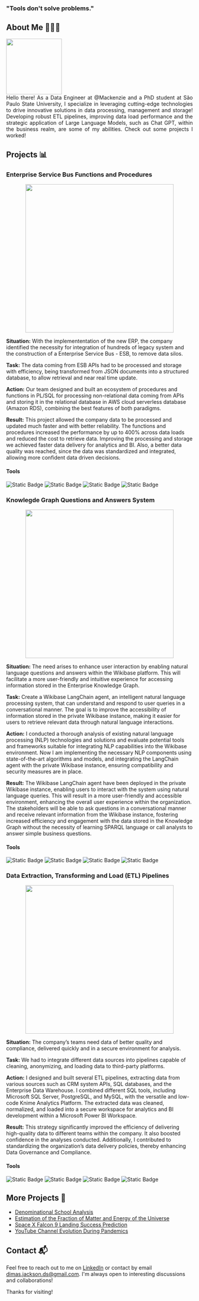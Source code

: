 ### "Tools don't solve problems."

## About Me 🧔🏻‍♂️
<img src="https://github.com/dimasjackson/dimasjackson.github.io/assets/114688989/e0d362d5-8bb9-49ba-8f0d-f5cb0e0d94f5" width="150" />

<div style="text-align: justify"> 
Hello there! As a Data Engineer at @Mackenzie and a PhD student at São Paulo State University, I specialize in leveraging cutting-edge technologies to drive innovative solutions in data processing, management and storage! Developing robust ETL pipelines, improving data load performance and the strategic application of Large Language Models, such as Chat GPT, within the business realm, are some of my abilities. Check out some projects I worked!
</div>

## Projects 📊

### Enterprise Service Bus Functions and Procedures
<center>
<img src="https://github.com/dimasjackson/dimasjackson.github.io/assets/114688989/ff4d16c9-f077-4f90-a31b-f7171ed47bbf" width="400" /> 
</center>

**Situation:** With the implemententation of the new ERP, the company identified the necessity for integration of hundreds of legacy system and the construction of a Enterprise Service Bus - ESB, to remove data silos. 

**Task:** The data coming from ESB APIs had to be processed and storage with efficiency, being transformed from JSON documents into a structured database, to allow retrieval and  near real time update.

**Action:** Our team designed and built an ecosystem of procedures and functions in PL/SQL for processing non-relational data coming from APIs and storing it in the relational database in AWS cloud serverless database (Amazon RDS), combining the best features of both paradigms.

**Result:** This project allowed the company data to be processed and updated much faster and with better reliability. The functions and procedures increased the performance by up to 400% across data loads and reduced the cost to retrieve data. Improving the processing and storage we achieved faster data delivery for analytics and BI. Also, a better data quality was reached, since the data was standardized and integrated, allowing more confident data driven decisions. 

#### Tools
![Static Badge](https://img.shields.io/badge/Postgres-SQL-green)
![Static Badge](https://img.shields.io/badge/SQL%20Server-SQL-green)
![Static Badge](https://img.shields.io/badge/AWS-Cloud-green)
![Static Badge](https://img.shields.io/badge/PgSQL-PL-green)

### Knowlegde Graph Questions and Answers System 
<center>
<img src="https://github.com/dimasjackson/dimasjackson.github.io/assets/114688989/044daa6e-17dc-4679-b997-3581998febf1" width="400" />
</center>

**Situation:**  The need arises to enhance user interaction by enabling natural language questions and answers within the Wikibase platform. This will facilitate a more user-friendly and intuitive experience for accessing information stored in the Enterprise Knowledge Graph.

**Task:** Create a Wikibase LangChain agent, an intelligent natural language processing system, that can understand and respond to user queries in a conversational manner. The goal is to improve the accessibility of information stored in the private Wikibase instance, making it easier for users to retrieve relevant data through natural language interactions.

**Action:** I conducted a thorough analysis of existing natural language processing (NLP) technologies and solutions and evaluate potential tools and frameworks suitable for integrating NLP capabilities into the Wikibase environment. Now I am implementing the necessary NLP components using state-of-the-art algorithms and models, and integrating the LangChain agent with the private Wikibase instance, ensuring compatibility and security measures are in place.
  
**Result:** The Wikibase LangChain agent have been deployed in the private Wikibase instance, enabling users to interact with the system using natural language queries. This will result in a more user-friendly and accessible environment, enhancing the overall user experience within the organization. The stakeholders will be able to ask questions in a conversational manner and receive relevant information from the Wikibase instance, fostering increased efficiency and engagement with the data stored in the Knowledge Graph without the necessity of learning SPARQL language or call analysts to answer simple business questions. 

#### Tools
![Static Badge](https://img.shields.io/badge/LangChain-Python-green)
![Static Badge](https://img.shields.io/badge/Google%20Gemini-LLM-green)
![Static Badge](https://img.shields.io/badge/Ollama-AI-green)
![Static Badge](https://img.shields.io/badge/Wikibase-SPARQL-green)

### Data Extraction, Transforming and Load (ETL) Pipelines
<center>
<img src="https://github.com/dimasjackson/dimasjackson.github.io/assets/114688989/00df3dcc-4bab-4bbc-afa7-169835b65001" width="400" />
</center>

**Situation:** The company’s teams need data of better quality and compliance, delivered quickly and in a secure environment for analysis.

**Task:** We had to integrate different data sources into pipelines capable of cleaning, anonymizing, and loading data to third-party platforms.

**Action:** I designed and built several ETL pipelines, extracting data from various sources such as CRM system APIs, SQL databases, and the Enterprise Data Warehouse. I combined different SQL tools, including Microsoft SQL Server, PostgreSQL, and MySQL, with the versatile and low-code Knime Analytics Platform. The extracted data was cleaned, normalized, and loaded into a secure workspace for analytics and BI development within a Microsoft Power BI Workspace.

**Result:** This strategy significantly improved the efficiency of delivering high-quality data to different teams within the company. It also boosted confidence in the analyses conducted. Additionally, I contributed to standardizing the organization’s data delivery policies, thereby enhancing Data Governance and Compliance. 

#### Tools
![Static Badge](https://img.shields.io/badge/Postgres-SQL-green)
![Static Badge](https://img.shields.io/badge/SQL%20Server-SQL-green)
![Static Badge](https://img.shields.io/badge/KNIME-Low%20code-green)
![Static Badge](https://img.shields.io/badge/Jupyter%20Lab-Python-green)

## More Projects 🚀

* [Denominational School Analysis](projects/school.md)
* [Estimation of the Fraction of Matter and Energy of the Universe](projects/universe.md)
* [Space X Falcon 9 Landing Success Prediction](projects/spacex.md)
* [YouTube Channel Evolution During Pandemics](projects/youtube.md)

## Contact 📬

Feel free to reach out to me on [LinkedIn](https://www.linkedin.com/in/dimas-jackson) or contact by email [dimas.jackson.ds@gmail.com](mailto:dimas.jackson.ds@gmail.com). I'm always open to interesting discussions and collaborations!

Thanks for visiting!

